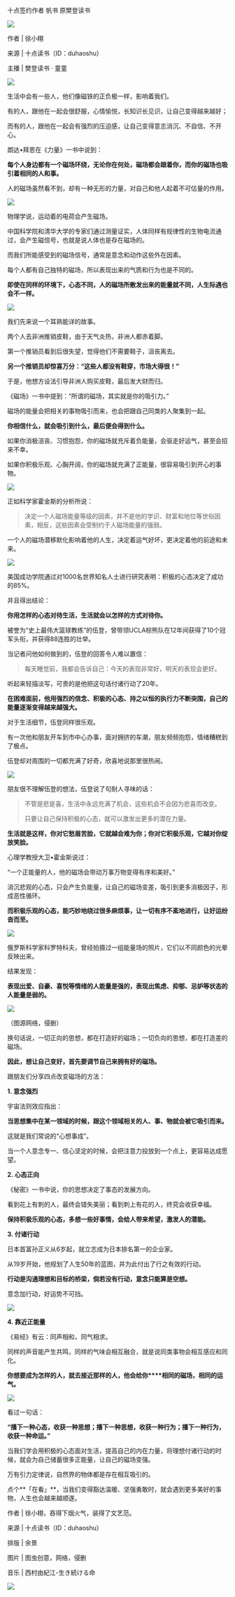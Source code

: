 十点签约作者 帆书 原樊登读书 

[![](https://mmbiz.qpic.cn/mmbiz_gif/k9cibica3KVm9X8g8dmDP45BzVszCdUUztAkaNwBwk3m33Bl836bRxNib9VLxVsm0OhqO8j3mmfk3YuRsxalvlClQ/640?wx_fmt=gif)](https://wx.mail.qq.com/home/readtemplate?name=readsubscribe.html&sid=zSJHVoxLWEEuFXZFAD81awAA)  

作者 | 徐小栩

来源 | 十点读书（ID：duhaoshu）

主播 | 樊登读书 · 童童

  

![](https://mmbiz.qpic.cn/mmbiz_gif/fdOFSP6xPwflR43XdZpAqGPWKlXrL2KUGP7xqRpCHFra1xuraqcoWhZd1UgMXeQTWNELyLAupac3IoQV4lVVGw/640?wx_fmt=gif&wxfrom=5&wx_lazy=1)

  

生活中会有一些人，他们像磁铁的正负极一样，影响着我们。

  

有的人，跟他在一起会很舒服，心情愉悦，长知识长见识，让自己变得越来越好；

  

而有的人，跟他在一起会有强烈的压迫感，让自己变得意志消沉、不自信、不开心。

  

朗达•拜恩在《力量》一书中说到：

  

**每个人身边都有一个磁场环绕，无论你在何处，磁场都会跟着你，而你的磁场也吸引着相同的人和事。**

  

人的磁场虽然看不到，却有一种无形的力量，对自己和他人起着不可估量的作用。

  

  

![](https://mmbiz.qpic.cn/mmbiz_jpg/k9cibica3KVm9Gd4fWqicktxhafgA27VutE49tCxSJEvqHIKgEn9Gibiac4VVn0atWial5mIq60EGjhcWy1O2MbNdx5A/640?wx_fmt=jpeg)

  

物理学说，运动着的电荷会产生磁场。

  

中国科学院和清华大学的专家们通过测量证实，人体同样有规律性的生物电流通过，会产生磁信号，也就是说人体也是存在磁场的。

  

而我们所能感受到的磁场信号，通常是意念和动作这些外在因素。

  

每个人都有自己独特的磁场，所以表现出来的气质和行为也是不同的。

  

**即使在同样的环境下，心态不同，人的磁场所散发出来的能量就不同，人生际遇也会不一样。**

  

![](https://mmbiz.qpic.cn/mmbiz_jpg/k9cibica3KVm9Gd4fWqicktxhafgA27VutECCZqibMQQx8HjOicGXy6tut9bcV9g5XMUib6QOlPL3oAY5zOavBejr7TA/640?wx_fmt=jpeg)

  

我们先来说一个耳熟能详的故事。

  

两个人去非洲推销皮鞋，由于天气炎热，非洲人都赤着脚。

  

第一个推销员看到后很失望，觉得他们不需要鞋子，沮丧离去。

  

**另一个推销员却惊喜万分：“这些人都没有鞋穿，市场大得很！”**

  

于是，他想方设法引导非洲人购买皮鞋，最后发大财而归。

  

《磁场》一书中提到：“所谓的磁场，其实就是你的吸引力。”

  

磁场的能量会把相关的事物吸引而来，也会把跟自己同类的人聚集到一起。

  

**你相信什么，就会吸引到什么，最后便会得到什么。**

  

如果你消极沮丧、习惯抱怨，你的磁场就充斥着负能量，会驱走好运气，甚至会招来不幸。

  

如果你积极乐观、心胸开阔，你的磁场就充满了正能量，很容易吸引到开心的事物。

  

![](https://mmbiz.qpic.cn/mmbiz_jpg/k9cibica3KVm9Gd4fWqicktxhafgA27VutElsqDJtY6Ac8MYcIticQkWaSicIsRTAUTXvjJtsWhOJIeHUF06dEzDdLQ/640?wx_fmt=jpeg)

  

正如科学家霍金斯的分析所说：

  

> 决定一个人磁场能量等级的因素，并不是他的学识、财富和地位等世俗因素，相反，这些因素会受制约于人磁场能量的强弱。

  

一个人的磁场潜移默化影响着他的人生，决定着运气好坏，更决定着他的前途和未来。

  

  

![](https://mmbiz.qpic.cn/mmbiz_jpg/k9cibica3KVm9Gd4fWqicktxhafgA27VutEopL40LB1gcqNbEuB4H7KZjtDKQcrt8OGJVLsAf0ibaUuG97nDiaR5U2A/640?wx_fmt=jpeg)

  

美国成功学院通过对1000名世界知名人士进行研究表明：积极的心态决定了成功的85%。

  

并且得出结论：

  

**你用怎样的心态对待生活，生活就会以怎样的方式对待你。**

  

被誉为“史上最伟大篮球教练”的伍登，曾带领UCLA棕熊队在12年间获得了10个冠军头衔，并获得88连胜的壮举。

  

当记者问他如何做到的，伍登的回答令人难以置信：

  

> 每天睡觉前，我都会告诉自己：今天的表现非常好，明天的表现会更好。

  

听起来轻描淡写，可贵的是他把这句话付诸行动了20年。

  

**在困难面前，他用强烈的信念、积极的心态、持之以恒的执行力不断突围，自己的能量逐渐变得越来越强大。**

  

对于生活细节，伍登同样很乐观。

  

有一次他和朋友开车到市中心办事，面对拥挤的车潮，朋友频频抱怨，情绪糟糕到了极点。

  

伍登却对周围的一切都充满了好奇，欣喜地说那里很热闹。

  

![](https://mmbiz.qpic.cn/mmbiz_jpg/k9cibica3KVm9Gd4fWqicktxhafgA27VutEVWJtdibMN0YLdLf12YiaqXc08vibDdjjrSMG9iaOo1LLXgNA6gnb4dnvvA/640?wx_fmt=jpeg)

  

朋友很不理解伍登的想法，伍登说了句耐人寻味的话：

  

> 不管是悲是喜，生活中永远充满了机会，这些机会不会因为悲喜而改变。
> 
>   
> 
> 只要让自己保持积极的心态，就可以激发出更多的潜在力量。

  

**生活就是这样，你对它愁眉苦脸，它就越会难为你；你对它积极乐观，它越对你绽放笑脸。**

  

心理学教授大卫•霍金斯说过：

  

“一个正能量的人，他的磁场会带动万事万物变得有序和美好。”

  

消沉悲观的心态，只会产生负能量，让自己的磁场变差，吸引到更多消极因子，形成恶性循环。

  

**而积极乐观的心态，能巧妙地绕过很多麻烦事，让一切有序不紊地进行，让好运纷沓而至。**

  

  

![](https://mmbiz.qpic.cn/mmbiz_jpg/k9cibica3KVm9Gd4fWqicktxhafgA27VutEBQoHj9kaxSoTx21Ria2HiaNl9PtxiaCrKeiazDk5S57ics1lGXnGqB7GDqQ/640?wx_fmt=jpeg)

  

俄罗斯科学家科罗特科夫，曾经拍摄过一组能量场的照片，它们以不同颜色的光晕反映出来。

  

结果发现：

  

**表现出爱、自豪、喜悦等情绪的人能量是强的，表现出焦虑、抑郁、忌妒等状态的人能量是弱的。**

  

![](https://mmbiz.qpic.cn/mmbiz_png/icB0yCLh6LJvXicafWkxOwlp35E7rUoNoXEEpibRQrDY9XRDMcODicXYU21OsfkHh8dDc3YJWLPdCiaKZTo6AhG5SZw/640?wx_fmt=png)

（图源网络，侵删）  

  

换句话说，一切正向的思想，都在打造好的磁场；一切负向的思想，都在打造差的磁场。

  

**因此，想让自己变好，首先要调节自己来拥有好的磁场。**

  

跟朋友们分享四点改变磁场的方法：

  

**1. 意念强烈**

  

宇宙法则效应指出：

  

**当思想集中在某一领域的时候，跟这个领域相关的人、事、物就会被它吸引而来。**

  

这就是我们常说的“心想事成”。

  

当一个人意念专一、信心坚定的时候，会把注意力投放到一个点上，更容易达成愿望。

  

**2. 心态正向**

  

《秘密》一书中说，你的思想决定了事态的发展方向。

  

看到花上有刺的人，最终会错失美丽；看到刺上有花的人，终究会收获幸福。

  

**保持积极乐观的心态，多想一些好事情，会给人带来希望，激发人的潜能。**

  

**3. 付诸行动**

  

日本首富孙正义从6岁起，就立志成为日本排名第一的企业家。

  

从19岁开始，他规划了人生50年的蓝图，并为此付出了行之有效的行动。

  

**行动是沟通理想和目标的桥梁，倘若没有行动，意念只能算是空想。**

  

意念加行动，好运势不可挡。

  

![](https://mmbiz.qpic.cn/mmbiz_jpg/k9cibica3KVm9Gd4fWqicktxhafgA27VutE9SNuNicK7VhNyQA2UTryJMw3WfdzCCuECjZVyHNHicYMfibLCJkTL2KmA/640?wx_fmt=jpeg)

  

**4. 靠近正能量**

  

《易经》有云：同声相和，同气相求。

  

同样的声音能产生共鸣，同样的气味会相互融合，就是说同类事物会相互感应和同化。

  

**你想要成为怎样的人，就去接近那样的人，他会给你****相同的磁场，相同的运气。**

  

  

![](https://mmbiz.qpic.cn/mmbiz_jpg/k9cibica3KVmicrom8Hwf4DUbVpZqzdlvbCUia0eHJ1QOw1I40Fg1Zbia0cDcmCTVppIhyLQYvbXIibT4rGU5LN8TVrg/640?wx_fmt=jpeg&wxfrom=5&wx_lazy=1&wx_co=1)

  

看过一句话：

  

**“播下一种心态，收获一种思想；播下一种思想，收获一种行为；播下一种行为，收获一种命运。”**

  

当我们学会用积极的心态面对生活，提高自己的内在力量，将理想付诸行动的时候，就会为自己储蓄很多正能量，让自己的磁场变强。

  

万有引力定律说，自然界的物体都是存在相互吸引的。

  

点个**「在看」**，当我们变得豁达温暖、坚强勇敢时，就会遇到更多美好的事物，人生也会越来越顺遂。

作者 | 徐小栩，吞得下烟火气，装得了文艺范。

来源 | 十点读书（ID：duhaoshu）

排版 | 余景

图片 | 图虫创意，网络，侵删

音乐 | 西村由紀江-生き続ける命

  

![](https://mmbiz.qpic.cn/mmbiz_gif/k9cibica3KVm9X8g8dmDP45BzVszCdUUztbLDustgQMYl40SK1icIkqroc7WOYLRyLJX6eJx9qPJXZBntosBsEBdg/640?wx_fmt=gif)